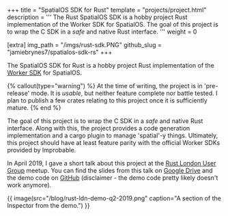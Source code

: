 +++
title = "SpatialOS SDK for Rust"
template = "projects/project.html"
description = '''
The Rust SpatialOS SDK is a hobby project Rust implementation of the Worker SDK for SpatialOS. The goal of this project is to wrap the C SDK in a <em>safe</em> and native Rust interface.
'''
weight = 0

[extra]
img_path = "/imgs/rust-sdk.PNG"
github_slug = "jamiebrynes7/spatialos-sdk-rs"
+++

The SpatialOS SDK for Rust is a hobby project Rust implementation of the [Worker SDK](https://documentation.improbable.io/sdks-and-data/lang-en/docs#section-worker-sdk) for SpatialOS.

{% callout(type="warning") %}
At the time of writing, the project is in 'pre-release' mode. It is _usable_, but neither feature complete nor battle tested. I plan to publish a few crates relating to this project once it is sufficiently mature.
{% end %}

The goal of this project is to wrap the C SDK in a _safe_ and native Rust interface. Along with this, the project provides a code generation implementation and a cargo plugin to manage 'spatial'-y things. Ultimately, this project should have at least feature parity with the official Worker SDKs provided by Improbable. 

In April 2019, I gave a short talk about this project at the [Rust London User Group](https://www.meetup.com/Rust-London-User-Group/) meetup. You can find the slides from this talk on [Google Drive](https://docs.google.com/presentation/d/1lBDfOMS7p-hNlW08Z3xa1Yn7BFXT0aD2Nn1AbKw3a1E/edit?usp=sharing) and the demo code on [GitHub](https://docs.google.com/presentation/d/1lBDfOMS7p-hNlW08Z3xa1Yn7BFXT0aD2Nn1AbKw3a1E/edit?usp=sharing) (disclaimer - the demo code pretty likely doesn't work anymore).

{{ image(src="/blog/rust-ldn-demo-q2-2019.png" caption="A section of the Inspector from the demo.") }}
